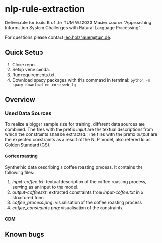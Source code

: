 # nlp-rule-extraction
Deliverable for topic B of the TUM WS2023 Master course "Approaching Information System Challenges with Natural Language Processing".

For questions please contact leo.holzhauer@tum.de.

## Quick Setup

1. Clone repo.
2. Setup venv conda.
3. Run requirements.txt.
4. Download spacy packages with this command in terminal: `python -m spacy download en_core_web_lg`

## Overview

### Used Data Sources

To realize a bigger sample size for training, different data sources are combined. The files with the prefix *input* are the textual descriptions from which the constraints shall be extracted. The files with the prefix *output* are the expected constraints as a result of the NLP model, also refered to as Golden Standard (GS).

#### Coffee roasting
Synthethic data describing a coffee roasting process. It contains the following files:
1. *input-coffee.txt*: textual description of the coffee roasting process, serving as an input to the model.
2. *output-coffee.txt*: extracted constraints from *input-coffee.txt* in a structured form. 
3. *coffee_process.png*: visualisation of the coffee roasting process.
4. *coffee_constraints.png*: visualisation of the constraints.

#### CDM

## Known bugs






